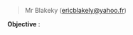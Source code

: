 > Mr Blakeky (ericblakely@yahoo.fr)

**Objective** : 
<!--stackedit_data:
eyJoaXN0b3J5IjpbMjEyNTg4OTI3LDQ4NjQ0MTI2MF19
-->